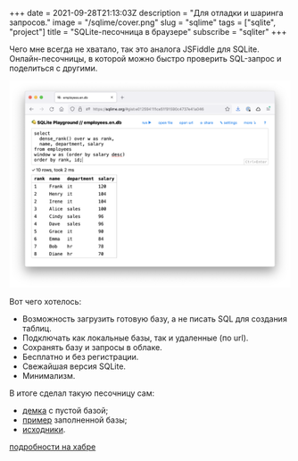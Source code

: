 +++
date = 2021-09-28T21:13:03Z
description = "Для отладки и шаринга запросов."
image = "/sqlime/cover.png"
slug = "sqlime"
tags = ["sqlite", "project"]
title = "SQLite-песочница в браузере"
subscribe = "sqliter"
+++

Чего мне всегда не хватало, так это аналога JSFiddle для SQLite. Онлайн-песочницы, в которой можно быстро проверить SQL-запрос и поделиться с другими.

[![SQLime](sqlime.png)](https://sqlime.org/)

Вот чего хотелось:

-   Возможность загрузить готовую базу, а не писать SQL для создания таблиц.
-   Подключать как локальные базы, так и удаленные (по url).
-   Сохранять базу и запросы в облаке.
-   Бесплатно и без регистрации.
-   Свежайшая версия SQLite.
-   Минимализм.

В итоге сделал такую песочницу сам:

-   [демка](https://sqlime.org/) с пустой базой;
-   [пример](https://sqlime.org/#gist:e012594111ce51f91590c4737e41a046) заполненной базы;
-   [исходники](https://github.com/nalgeon/sqlime).

[подробности на хабре](https://habr.com/ru/post/580240/)
